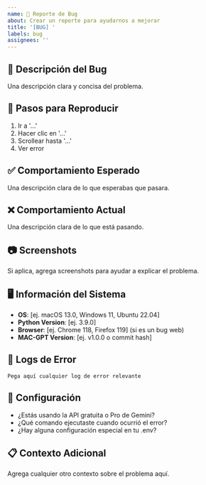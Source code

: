 ```yaml
---
name: 🐛 Reporte de Bug
about: Crear un reporte para ayudarnos a mejorar
title: '[BUG] '
labels: bug
assignees: ''
---
```


## 🐛 Descripción del Bug
Una descripción clara y concisa del problema.

## 🔄 Pasos para Reproducir
1. Ir a '...'
2. Hacer clic en '...'
3. Scrollear hasta '...'
4. Ver error

## ✅ Comportamiento Esperado
Una descripción clara de lo que esperabas que pasara.

## ❌ Comportamiento Actual
Una descripción clara de lo que está pasando.

## 📷 Screenshots
Si aplica, agrega screenshots para ayudar a explicar el problema.

## 🖥️ Información del Sistema
- **OS**: [ej. macOS 13.0, Windows 11, Ubuntu 22.04]
- **Python Version**: [ej. 3.9.0]
- **Browser**: [ej. Chrome 118, Firefox 119] (si es un bug web)
- **MAC-GPT Version**: [ej. v1.0.0 o commit hash]

## 📝 Logs de Error
```
Pega aquí cualquier log de error relevante
```

## 🔧 Configuración
- ¿Estás usando la API gratuita o Pro de Gemini?
- ¿Qué comando ejecutaste cuando ocurrió el error?
- ¿Hay alguna configuración especial en tu .env?

## 📋 Contexto Adicional
Agrega cualquier otro contexto sobre el problema aquí.
